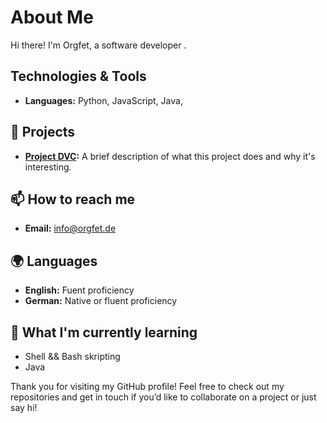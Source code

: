 # About Me

 Hi there! I'm Orgfet, a software developer . 

##  Technologies & Tools
- **Languages:** Python, JavaScript, Java,


## 🌟 Projects
- **[Project DVC](https://github.com/Orgfet/DVC):** A brief description of what this project does and why it's interesting.


## 📫 How to reach me
- **Email:** info@orgfet.de


## 🌍 Languages
- **English:** Fuent proficiency
- **German:** Native or fluent proficiency


## 🌱 What I'm currently learning
- Shell && Bash skripting
- Java


Thank you for visiting my GitHub profile! Feel free to check out my repositories and get in touch if you’d like to collaborate on a project or just say hi!
